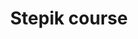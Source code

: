 <div id="header" align="center">
  <h1>Stepik course</h1>                                                                                                                                                       
</div>
